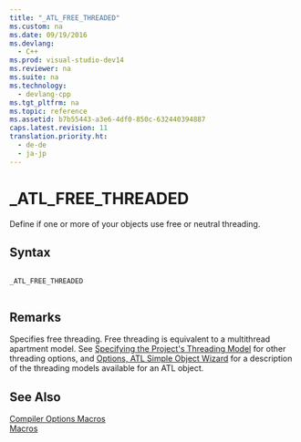 ```yaml
---
title: "_ATL_FREE_THREADED"
ms.custom: na
ms.date: 09/19/2016
ms.devlang: 
  - C++
ms.prod: visual-studio-dev14
ms.reviewer: na
ms.suite: na
ms.technology: 
  - devlang-cpp
ms.tgt_pltfrm: na
ms.topic: reference
ms.assetid: b7b55443-a3e6-4df0-850c-632440394887
caps.latest.revision: 11
translation.priority.ht: 
  - de-de
  - ja-jp
---
```

# _ATL_FREE_THREADED
Define if one or more of your objects use free or neutral threading.  
  
## Syntax  
  
```  
  
_ATL_FREE_THREADED  
  
```  
  
## Remarks  
 Specifies free threading. Free threading is equivalent to a multithread apartment model. See [Specifying the Project's Threading Model](../vs140/Specifying-the-Threading-Model-for-a-Project--ATL-.md) for other threading options, and [Options, ATL Simple Object Wizard](../vs140/Options--ATL-Simple-Object-Wizard.md) for a description of the threading models available for an ATL object.  
  
## See Also  
 [Compiler Options Macros](../vs140/Compiler-Options-Macros.md)   
 [Macros](../vs140/ATL-Macros.md)